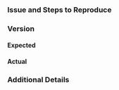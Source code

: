 ### Issue and Steps to Reproduce
<!-- Describe your issue and tell us how to reproduce it (include any useful information). -->

### Version

#### Expected

#### Actual

### Additional Details
